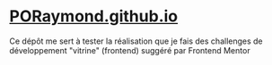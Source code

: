 # [PORaymond.github.io](https://poraymond.github.io/)
Ce dépôt me sert à tester la réalisation que je fais des challenges de développement "vitrine" (frontend) suggéré par Frontend Mentor

